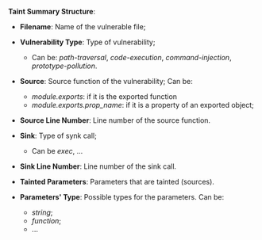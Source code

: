 **Taint Summary Structure**:

- **Filename**: Name of the vulnerable file;

- **Vulnerability Type**: Type of vulnerability; 
  - Can be: *path-traversal*, 
  *code-execution*, *command-injection*, *prototype-pollution*.

- **Source**: Source function of the vulnerability; Can be:
  - *module.exports*: if it is the exported function
  - *module.exports.prop_name*: if it is a property of an exported object;

- **Source Line Number**: Line number of the source function.

- **Sink**: Type of synk call;
  - Can be *exec*, ...

- **Sink Line Number**: Line number of the sink call.

- **Tainted Parameters**: Parameters that are tainted (sources).

- **Parameters' Type**: Possible types for the parameters. Can be:
  - *string*;
  - *function*;
  - ...


